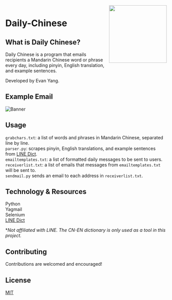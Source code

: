 <img src="https://i.imgur.com/AQDHTkR.jpg" align="right" width="180px"/>

# Daily-Chinese

## What is Daily Chinese?
Daily Chinese is a program that emails recipients a Mandarin Chinese word or phrase every day, including pinyin, English translation, and example sentences.

Developed by Evan Yang.

## Example Email
![Banner](https://i.imgur.com/scOIBkA.png)

## Usage
`grabchars.txt`: a list of words and phrases in Mandarin Chinese, separated line by line. \
`parser.py`: scrapes pinyin, English translations, and example sentences from [LINE Dict](https://dict.naver.com/linedict/enzhdict/#/cnen/home). \
`emailtemplates.txt`: a list of formatted daily messages to be sent to users. \
`receiverlist.txt`: a list of emails that messages from `emailtemplates.txt` will be sent to. \
`sendmail.py` sends an email to each address in `receiverlist.txt`.  

## Technology & Resources
Python \
Yagmail \
Selenium \
[LINE Dict](https://dict.naver.com/linedict/enzhdict/#/cnen/home)

**Not affiliated with LINE. The CN-EN dictionary is only used as a tool in this project.*

## Contributing
Contributions are welcomed and encouraged!

## License
[MIT](https://choosealicense.com/licenses/mit/)
